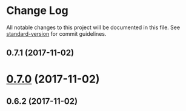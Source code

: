 # Change Log

All notable changes to this project will be documented in this file. See [standard-version](https://github.com/conventional-changelog/standard-version) for commit guidelines.

<a name="0.7.1"></a>
## 0.7.1 (2017-11-02)



<a name="0.7.0"></a>
# [0.7.0](https://github.com/Chris1234567899/node-red-contrib-objectid/compare/v0.6.2...v0.7.0) (2017-11-02)



<a name="0.6.2"></a>
## 0.6.2 (2017-11-02)
